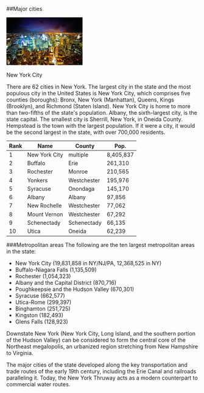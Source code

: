##Major cities

<div class="photo-right">
	<img src="../images/city1.jpg" alt="">
	<p>New York City</p>
</div>

There are 62 cities in New York. The largest city in the state and the most populous city in the United States is New York City, which comprises five counties (boroughs): Bronx, New York (Manhattan), Queens, Kings (Brooklyn), and Richmond (Staten Island). New York City is home to more than two-fifths of the state's population. Albany, the sixth-largest city, is the state capital. The smallest city is Sherrill, New York, in Oneida County. Hempstead is the town with the largest population. If it were a city, it would be the second largest in the state, with over 700,000 residents.

Rank 	| Name		| County	| Pop.	
--- | --- | --- | ---
1 | 	New York City | 	multiple	 | 8,405,837	
2 | 	Buffalo | 	Erie | 	261,310
3 | 	Rochester | 	Monroe | 	210,565
4 | 	Yonkers | 	Westchester | 	195,976
5 | 	Syracuse | 	Onondaga | 	145,170
6 | 	Albany | 	Albany | 	97,856
7 | 	New Rochelle | 	Westchester | 	77,062
8 | 	Mount Vernon | 	Westchester | 	67,292
9 | 	Schenectady | 	Schenectady | 	66,135
10 | 	Utica | 	Oneida | 	62,239

###Metropolitan areas
The following are the ten largest metropolitan areas in the state:

* New York City (19,831,858 in NY/NJ/PA, 12,368,525 in NY)
* Buffalo-Niagara Falls (1,135,509)
* Rochester (1,054,323)
* Albany and the Capital District (870,716)
* Poughkeepsie and the Hudson Valley (670,301)
* Syracuse (662,577)
* Utica-Rome (299,397)
* Binghamton (251,725)
* Kingston (182,493)
* Glens Falls (128,923)

Downstate New York (New York City, Long Island, and the southern portion of the Hudson Valley) can be considered to form the central core of the Northeast megalopolis, an urbanized region stretching from New Hampshire to Virginia.

The major cities of the state developed along the key transportation and trade routes of the early 19th century, including the Erie Canal and railroads paralleling it. Today, the New York Thruway acts as a modern counterpart to commercial water routes.